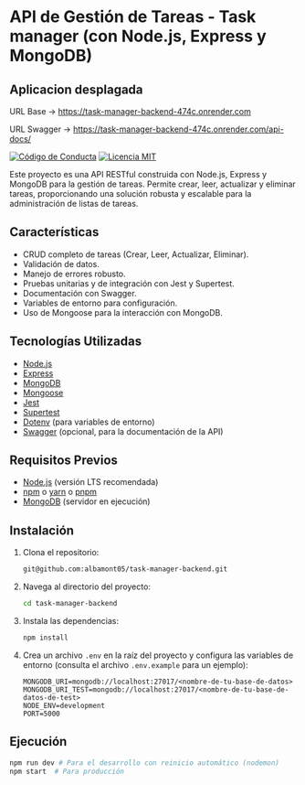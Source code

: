 # API de Gestión de Tareas - Task manager (con Node.js, Express y MongoDB)

## Aplicacion desplagada
URL Base -> https://task-manager-backend-474c.onrender.com

URL Swagger -> https://task-manager-backend-474c.onrender.com/api-docs/

[![Código de Conducta](https://img.shields.io/badge/Contributor%20Covenant-2.1-494949.svg)](CODE_OF_CONDUCT.md)
[![Licencia MIT](https://img.shields.io/badge/License-MIT-yellow.svg)](LICENSE)

Este proyecto es una API RESTful construida con Node.js, Express y MongoDB para la gestión de tareas. Permite crear, leer, actualizar y eliminar tareas, proporcionando una solución robusta y escalable para la administración de listas de tareas.

## Características

*   CRUD completo de tareas (Crear, Leer, Actualizar, Eliminar).
*   Validación de datos.
*   Manejo de errores robusto.
*   Pruebas unitarias y de integración con Jest y Supertest.
*   Documentación con Swagger.
*   Variables de entorno para configuración.
*   Uso de Mongoose para la interacción con MongoDB.

## Tecnologías Utilizadas

*   [Node.js](https://nodejs.org/)
*   [Express](https://expressjs.com/)
*   [MongoDB](https://www.mongodb.com/)
*   [Mongoose](https://mongoosejs.com/)
*   [Jest](https://jestjs.io/)
*   [Supertest](https://github.com/visionmedia/supertest)
*   [Dotenv](https://www.npmjs.com/package/dotenv) (para variables de entorno)
*   [Swagger](https://swagger.io/) (opcional, para la documentación de la API)

## Requisitos Previos

*   [Node.js](https://nodejs.org/) (versión LTS recomendada)
*   [npm](https://www.npmjs.com/) o [yarn](https://yarnpkg.com/) o [pnpm](https://pnpm.io/)
*   [MongoDB](https://www.mongodb.com/) (servidor en ejecución)

## Instalación

1.  Clona el repositorio:

    ```bash
    git@github.com:albamont05/task-manager-backend.git
    ```

2.  Navega al directorio del proyecto:

    ```bash
    cd task-manager-backend
    ```

3.  Instala las dependencias:

    ```bash
    npm install
    ```

4.  Crea un archivo `.env` en la raíz del proyecto y configura las variables de entorno (consulta el archivo `.env.example` para un ejemplo):

    ```
    MONGODB_URI=mongodb://localhost:27017/<nombre-de-tu-base-de-datos>
    MONGODB_URI_TEST=mongodb://localhost:27017/<nombre-de-tu-base-de-datos-de-test>
    NODE_ENV=development
    PORT=5000
    ```

## Ejecución

```bash
npm run dev # Para el desarrollo con reinicio automático (nodemon)
npm start  # Para producción
